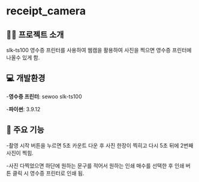 # receipt_camera

## 👨‍🏫 프로젝트 소개
slk-ts100 영수증 프린터를 사용하여 웹캠을 활용하여 사진을 찍으면 영수증 프린터에 나올수 있게 함.

## 💻 개발환경
-**영수증 프린터**: sewoo slk-ts100

-**파이썬**: 3.9.12

## 📌 주요 기능
-촬영 시작 버튼을 누르면 5초 카운트 다운 후 사진 한장이 찍히고 다시 5초 뒤에 2번째 사진이 찍힘.

-사진 다찍었으면 하단에 원하는 문구를 적어서 원하는 인쇄 매수를 선택한 후 인쇄 버튼 클릭 시 영수증 프린터로 인쇄 됨.
